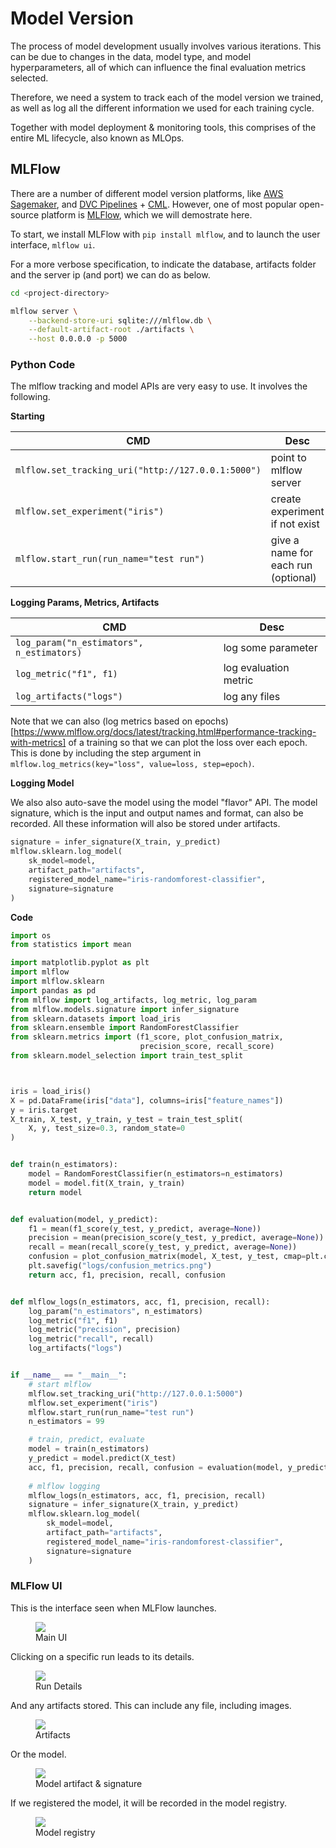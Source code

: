 # Model Version

The process of model development usually involves various iterations. This can be due to changes in the data, model type, and model hyperparameters, all of which can influence the final evaluation metrics selected.

Therefore, we need a system to track each of the model version we trained, as well as log all the different information we used for each training cycle.

Together with model deployment & monitoring tools, this comprises of the entire ML lifecycle, also known as MLOps.

## MLFlow

There are a number of different model version platforms, like [AWS Sagemaker](https://aws.amazon.com/sagemaker/), and [DVC Pipelines](https://dvc.org/doc/start/data-pipelines) + [CML](https://cml.dev/). However, one of most popular open-source platform is [MLFlow](https://mlflow.org/), which we will demostrate here.

To start, we install MLFlow with `pip install mlflow`, and to launch the user interface, `mlflow ui`. 

For a more verbose specification, to indicate the database, artifacts folder and the server ip (and port) we can do as below.

```bash
cd <project-directory>

mlflow server \
    --backend-store-uri sqlite:///mlflow.db \
    --default-artifact-root ./artifacts \
    --host 0.0.0.0 -p 5000
```


### Python Code

The mlflow tracking and model APIs are very easy to use. It involves the following.

__Starting__

| CMD | Desc |
|-|-|
| `mlflow.set_tracking_uri("http://127.0.0.1:5000")` | point to mlflow server |
| `mlflow.set_experiment("iris")` | create experiment if not exist |
| `mlflow.start_run(run_name="test run")` | give a name for each run (optional) |

__Logging Params, Metrics, Artifacts__

| CMD | Desc |
|-|-|
| `log_param("n_estimators", n_estimators)` | log some parameter |
| `log_metric("f1", f1)` | log evaluation metric |
| `log_artifacts("logs")` | log any files |

Note that we can also (log metrics based on epochs)[https://www.mlflow.org/docs/latest/tracking.html#performance-tracking-with-metrics] of a training so that we can plot the loss over each epoch. This is done by including the step argument in `mlflow.log_metrics(key="loss", value=loss, step=epoch)`.


__Logging Model__

We also also auto-save the model using the model "flavor" API. The model signature, which is the input and output names and format, can also be recorded. All these information will also be stored under artifacts.

```python
signature = infer_signature(X_train, y_predict)
mlflow.sklearn.log_model(
    sk_model=model,
    artifact_path="artifacts",
    registered_model_name="iris-randomforest-classifier",
    signature=signature
)
```

__Code__

```python
import os
from statistics import mean

import matplotlib.pyplot as plt
import mlflow
import mlflow.sklearn
import pandas as pd
from mlflow import log_artifacts, log_metric, log_param
from mlflow.models.signature import infer_signature
from sklearn.datasets import load_iris
from sklearn.ensemble import RandomForestClassifier
from sklearn.metrics import (f1_score, plot_confusion_matrix,
                             precision_score, recall_score)
from sklearn.model_selection import train_test_split



iris = load_iris()
X = pd.DataFrame(iris["data"], columns=iris["feature_names"])
y = iris.target
X_train, X_test, y_train, y_test = train_test_split(
    X, y, test_size=0.3, random_state=0
)


def train(n_estimators):
    model = RandomForestClassifier(n_estimators=n_estimators)
    model = model.fit(X_train, y_train)
    return model


def evaluation(model, y_predict):
    f1 = mean(f1_score(y_test, y_predict, average=None))
    precision = mean(precision_score(y_test, y_predict, average=None))
    recall = mean(recall_score(y_test, y_predict, average=None))
    confusion = plot_confusion_matrix(model, X_test, y_test, cmap=plt.cm.Blues)
    plt.savefig("logs/confusion_metrics.png")
    return acc, f1, precision, recall, confusion


def mlflow_logs(n_estimators, acc, f1, precision, recall):
    log_param("n_estimators", n_estimators)
    log_metric("f1", f1)
    log_metric("precision", precision)
    log_metric("recall", recall)
    log_artifacts("logs")


if __name__ == "__main__":
    # start mlflow
    mlflow.set_tracking_uri("http://127.0.0.1:5000")
    mlflow.set_experiment("iris")
    mlflow.start_run(run_name="test run")
    n_estimators = 99

    # train, predict, evaluate
    model = train(n_estimators)
    y_predict = model.predict(X_test)
    acc, f1, precision, recall, confusion = evaluation(model, y_predict)
    
    # mlflow logging
    mlflow_logs(n_estimators, acc, f1, precision, recall)
    signature = infer_signature(X_train, y_predict)
    mlflow.sklearn.log_model(
        sk_model=model,
        artifact_path="artifacts",
        registered_model_name="iris-randomforest-classifier",
        signature=signature
    )
```

### MLFlow UI

This is the interface seen when MLFlow launches.

<figure>
  <img src="https://github.com/mapattacker/ai-engineer/blob/master/images/mlflow-main.png?raw=true" />
  <figcaption>Main UI</a></figcaption>
</figure>

Clicking on a specific run leads to its details.

<figure>
  <img src="https://github.com/mapattacker/ai-engineer/blob/master/images/mlflow-run.png?raw=true" />
  <figcaption>Run Details</a></figcaption>
</figure>

And any artifacts stored. This can include any file, including images.

<figure>
  <img src="https://github.com/mapattacker/ai-engineer/blob/master/images/mlflow-artifacts.png?raw=true" />
  <figcaption>Artifacts</a></figcaption>
</figure>

Or the model.

<figure>
  <img src="https://github.com/mapattacker/ai-engineer/blob/master/images/mlflow-model.png?raw=true" />
  <figcaption>Model artifact & signature</a></figcaption>
</figure>

If we registered the model, it will be recorded in the model registry.

<figure>
  <img src="https://github.com/mapattacker/ai-engineer/blob/master/images/mlflow-modelregistry.png?raw=true" />
  <figcaption>Model registry</a></figcaption>
</figure>